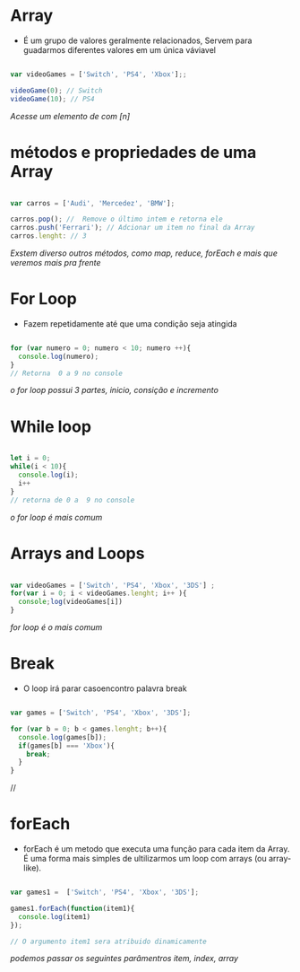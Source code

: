 # Array

* É um grupo de valores geralmente relacionados, Servem para guadarmos diferentes valores em um única váviavel

````js

var videoGames = ['Switch', 'PS4', 'Xbox'];;

videoGame(0); // Switch
videoGame(10); // PS4
````
*Acesse um elemento de com [n]*


# métodos e propriedades de uma Array

````js

var carros = ['Audi', 'Mercedez', 'BMW'];

carros.pop(); //  Remove o último intem e retorna ele
carros.push('Ferrari'); // Adcionar um item no final da Array
carros.lenght: // 3
````

*Exstem diverso outros métodos, como map, reduce, forEach e mais que veremos mais pra frente*

# For Loop

* Fazem repetidamente até que uma condição seja atingida

````js

for (var numero = 0; numero < 10; numero ++){
  console.log(numero);
}
// Retorna  0 a 9 no console
````

*o for loop possui 3 partes, inicio, consição e incremento*

# While loop

````js

let i = 0;
while(i < 10){
  console.log(i);
  i++
}
// retorna de 0 a  9 no console
````

*o for loop é mais comum*


# Arrays and Loops

````js

var videoGames = ['Switch', 'PS4', 'Xbox', '3DS'] ; 
for(var i = 0; i < videoGames.lenght; i++ ){
  console;log(videoGames[i])
}
````
*for loop é o mais comum*


# Break

* O loop irá parar casoencontro  palavra break

````js

var games = ['Switch', 'PS4', 'Xbox', '3DS'];

for (var b = 0; b < games.lenght; b++){
  console.log(games[b]);
  if(games[b] === 'Xbox'){
    break;
  }
}
````


//


# forEach

* forEach é um metodo que executa uma função para cada item da Array.  É uma forma mais simples de ultilizarmos um loop com arrays (ou array-like).

````js

var games1 =  ['Switch', 'PS4', 'Xbox', '3DS'];

games1.forEach(function(item1){
  console.log(item1)
});

// O argumento item1 sera atribuido dinamicamente
````

*podemos passar os seguintes parâmentros item, index, array*